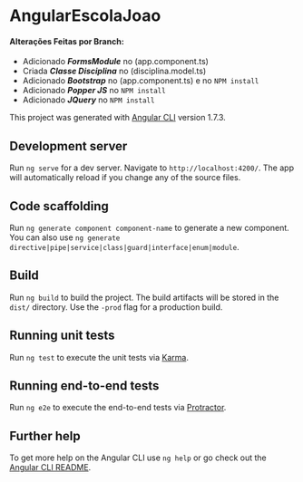 # AngularEscolaJoao

#### Alterações Feitas por Branch:
  - Adicionado __*FormsModule*__ no (app.component.ts) 
  - Criada __*Classe Disciplina*__ no (disciplina.model.ts)
  - Adicionado __*Bootstrap*__ no (app.component.ts) e no `NPM install`
  - Adicionado __*Popper JS*__ no `NPM install`
  - Adicionado __*JQuery*__ no `NPM install`
  
This project was generated with [Angular CLI](https://github.com/angular/angular-cli) version 1.7.3.

## Development server

Run `ng serve` for a dev server. Navigate to `http://localhost:4200/`. The app will automatically reload if you change any of the source files.

## Code scaffolding

Run `ng generate component component-name` to generate a new component. You can also use `ng generate directive|pipe|service|class|guard|interface|enum|module`.

## Build

Run `ng build` to build the project. The build artifacts will be stored in the `dist/` directory. Use the `-prod` flag for a production build.

## Running unit tests

Run `ng test` to execute the unit tests via [Karma](https://karma-runner.github.io).

## Running end-to-end tests

Run `ng e2e` to execute the end-to-end tests via [Protractor](http://www.protractortest.org/).

## Further help

To get more help on the Angular CLI use `ng help` or go check out the [Angular CLI README](https://github.com/angular/angular-cli/blob/master/README.md).
